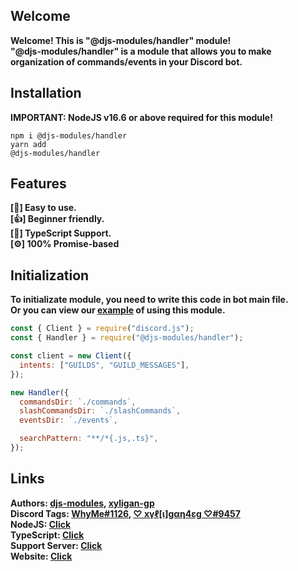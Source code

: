 ## Welcome

<strong>Welcome! This is "@djs-modules/handler" module!</strong> <br>
<strong>"@djs-modules/handler" is a module that allows you to make organization of commands/events in your Discord bot.</strong>

## Installation

<strong>IMPORTANT: NodeJS v16.6 or above required for this module!</strong>

<code>npm i @djs-modules/handler</code> <br />
<code>yarn add @djs-modules/handler</code>

## Features

<strong>[🙂] Easy to use.</strong> <br />
<strong>[👍] Beginner friendly.</strong> <br />
<strong>[🔑] TypeScript Support.</strong> <br />
<strong>[⚙️] 100% Promise-based</strong>

## Initialization

<strong>To initializate module, you need to write this code in bot main file.</strong> <br>
<strong>Or you can view our [example](https://github.com/djs-modules/handler/tree/master/examples) of using this module.</strong> <br>

```js
const { Client } = require("discord.js");
const { Handler } = require("@djs-modules/handler");

const client = new Client({
  intents: ["GUILDS", "GUILD_MESSAGES"],
});

new Handler({
  commandsDir: `./commands`,
  slashCommandsDir: `./slashCommands`,
  eventsDir: `./events`,

  searchPattern: "**/*{.js,.ts}",
});
```

## Links

<b>Authors: [djs-modules](https://www.npmjs.com/~djs-modules), [xyligan-gp](https://www.npmjs.com/~xyligan-gp)<br>
<b>Discord Tags: [WhyMe#1126](https://discord.com/users/974064528289562644), [♡ xүℓ[ι]gαη4εg ♡#9457](https://discord.com/users/533347075463577640)<br>
<b>NodeJS: [Click](https://www.nodejs.org/)<br>
<b>TypeScript: [Click](https://www.typescriptlang.org)<br>
<b>Support Server: [Click](https://discord.gg/zsTgXs24k2)<br>
<b>Website: [Click](https://djs-modules.js.org/)</b>
